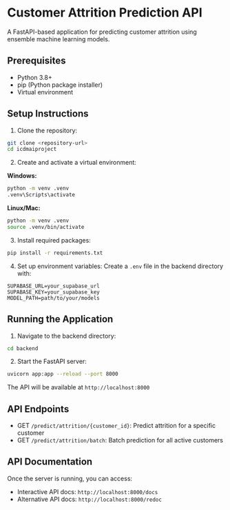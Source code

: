 # Customer Attrition Prediction API

A FastAPI-based application for predicting customer attrition using ensemble machine learning models.

## Prerequisites

- Python 3.8+
- pip (Python package installer)
- Virtual environment

## Setup Instructions

1. Clone the repository:
```bash
git clone <repository-url>
cd icdmaiproject
```

2. Create and activate a virtual environment:

**Windows:**
```bash
python -m venv .venv
.venv\Scripts\activate
```

**Linux/Mac:**
```bash
python -m venv .venv
source .venv/bin/activate
```

3. Install required packages:
```bash
pip install -r requirements.txt
```

4. Set up environment variables:
Create a `.env` file in the backend directory with:
```env
SUPABASE_URL=your_supabase_url
SUPABASE_KEY=your_supabase_key
MODEL_PATH=path/to/your/models
```

## Running the Application

1. Navigate to the backend directory:
```bash
cd backend
```

2. Start the FastAPI server:
```bash
uvicorn app:app --reload --port 8000
```

The API will be available at `http://localhost:8000`

## API Endpoints

- GET `/predict/attrition/{customer_id}`: Predict attrition for a specific customer
- GET `/predict/attrition/batch`: Batch prediction for all active customers

## API Documentation

Once the server is running, you can access:
- Interactive API docs: `http://localhost:8000/docs`
- Alternative API docs: `http://localhost:8000/redoc`
